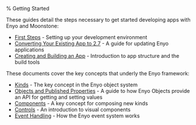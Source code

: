 % Getting Started

These guides detail the steps necessary to get started developing apps with Enyo and Moonstone:

* [First Steps](first-steps.html) - Setting up your development environment
* [Converting Your Existing App to 2.7](conversion-to-2.7.html) - A guide for updating Enyo applications
* [Creating and Building an App](creating-and-building-an-app.html) - Introduction to app structure and the build tools

These documents cover the key concepts that underly the Enyo framework:

* [Kinds](kinds.html) - The key concept in the Enyo object system
* [Objects and Published Properties](objects-and-published-properties.html) - A guide to how Enyo Objects provide an API for getting and setting values
* [Components](components.html) - A key concept for composing new kinds
* [Controls](controls.html) - An introduction to visual components
* [Event Handling](event-handling.html) - How the Enyo event system works
